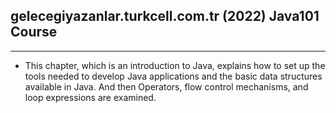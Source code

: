 ## gelecegiyazanlar.turkcell.com.tr (2022) Java101 Course
---
- This chapter, which is an introduction to Java, explains how to set up the tools needed to develop Java applications and the basic data structures available in Java. And then Operators, flow control mechanisms, and loop expressions are examined.